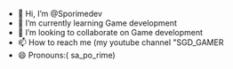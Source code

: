 - 👋 Hi, I’m @Sporimedev
- 🌱 I’m currently learning Game development 
- 💞️ I’m looking to collaborate on Game development 
- 📫 How to reach me (my youtube channel "SGD_GAMER
- 😄 Pronouns:( sa_po_rime) 

<!---
Sporimedev/Sporimedev is a ✨ special ✨ repository because its `README.md` (this file) appears on your GitHub profile.
You can click the Preview link to take a look at your changes.
--->
